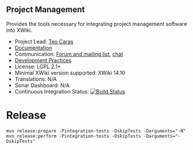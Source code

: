 ## Project Management

Provides the tools necessary for integrating project management software into XWiki.

* Project Lead: [Teo Caras](https://github.com/trrenty)
* [Documentation](https://store.xwiki.com/xwiki/bin/view/Extension/ProjectManagement)
* Communication: [Forum and mailing list](http://dev.xwiki.org/xwiki/bin/view/Community/MailingLists), [chat](http://dev.xwiki.org/xwiki/bin/view/Community/IRC)
* [Development Practices](http://dev.xwiki.org)
* License: LGPL 2.1+
* Minimal XWiki version supported: XWiki 14.10
* Translations: N/A
* Sonar Dashboard: N/A
* Continuous Integration Status: [![Build Status](http://ci.xwikisas.com/view/All/job/xwikisas/job/project-management/job/master/badge/icon)](https://ci.xwikisas.com/view/All/job/xwikisas/job/project-management/job/main/)

# Release

```
mvn release:prepare -Pintegration-tests -DskipTests -Darguments="-N"
mvn release:perform -Pintegration-tests -DskipTests -Darguments="-DskipTests"
```
